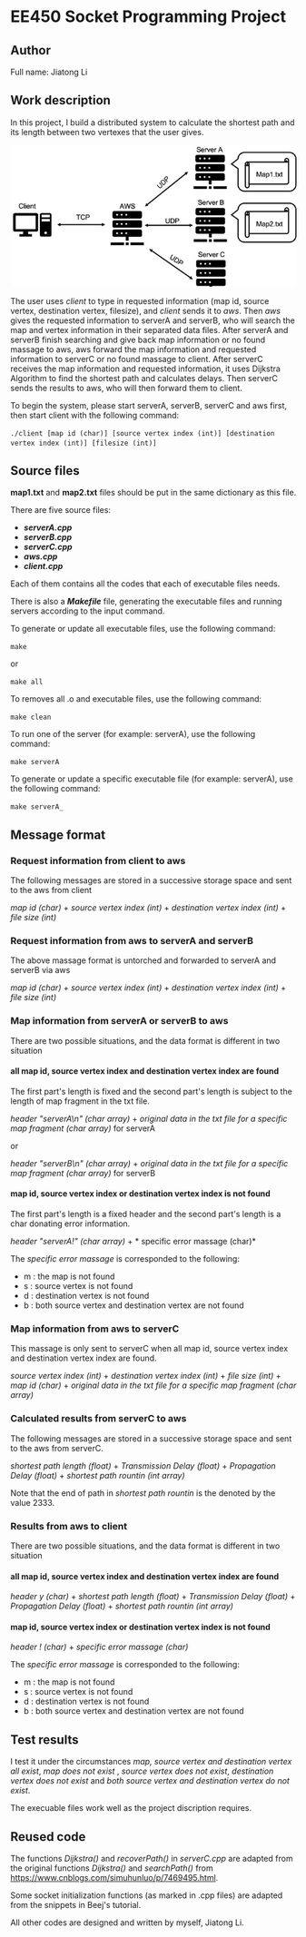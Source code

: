 # EE450 Socket Programming Project

## Author

Full name: Jiatong Li

## Work description

In this project, I build a distributed system to calculate the shortest path and its length between two vertexes that the user gives.

![image](https://github.com/LiGaCu/Distributed_System_to_Compute_the_Shortest_Path/blob/master/System%20Architecture.JPG)

The user uses *client* to type in requested information (map id, source vertex, destination vertex, filesize), and *client* sends it to *aws*. Then *aws* gives the requested information to serverA and serverB, who will search the map and vertex information in their separated data files. After serverA and serverB finish searching and give back map information or no found massage to aws, aws forward the map information and requested information to serverC or no found massage to client. After serverC receives the map information and requested information, it uses Dijkstra Algorithm to find the shortest path and calculates delays. Then serverC sends the results to aws, who will then forward them to client. 

To begin the system, please start serverA, serverB, serverC and aws first, then start client with the following command:

``./client [map id (char)] [source vertex index (int)] [destination vertex index (int)] [filesize (int)]``

## Source files

**map1.txt** and **map2.txt** files should be put in the same dictionary as this file.

There are five source files: 
* ***serverA.cpp***
* ***serverB.cpp***
* ***serverC.cpp***
* ***aws.cpp***
* ***client.cpp***

Each of them contains all the codes that each of executable files needs.

There is also a ***Makefile*** file, generating the executable files and running servers according to the input command.

To generate or update all executable files, use the following command:

``make``

or

``make all``

To removes all .o and executable files, use the following command:

``make clean``

To run one of the server (for example: serverA), use the following command:

``make serverA``

To generate or update a specific executable file (for example: serverA), use the following command:

``make serverA_``

## Message format

### Request information from client to aws

The following messages are stored in a successive storage space and sent to the aws from client

*map id (char)* + *source vertex index (int)* + *destination vertex index (int)* + *file size (int)*

### Request information from aws to serverA and serverB

The above massage format is untorched and forwarded to serverA and serverB via aws

*map id (char)* + *source vertex index (int)* + *destination vertex index (int)* + *file size (int)*

### Map information from serverA or serverB to aws

There are two possible situations, and the data format is different in two situation

#### all map id, source vertex index and destination vertex index are found

The first part's length is fixed and the second part's length is subject to the length of map fragment in the txt file.

*header "serverA\n" (char array)* + *original data in the txt file for a specific map fragment (char array)* for serverA

or

*header "serverB\n" (char array)* + *original data in the txt file for a specific map fragment (char array)* for serverB

#### map id, source vertex index or destination vertex index is not found

The first part's length is a fixed header and the second part's length is a char donating error information.

*header "serverA!" (char array)* + * specific error massage (char)*

The *specific error massage* is corresponded to the following:
* m : the map is not found
* s : source vertex is not found
* d : destination vertex is not found
* b : both source vertex and destination vertex are not found

### Map information from aws to serverC

This massage is only sent to serverC when all map id, source vertex index and destination vertex index are found.

*source vertex index (int)* + *destination vertex index (int)* + *file size (int)* + *map id (char)* + *original data in the txt file for a specific map fragment (char array)*

### Calculated results from serverC to aws

The following messages are stored in a successive storage space and sent to the aws from serverC.

*shortest path length (float)* + *Transmission Delay (float)* + *Propagation Delay (float)* + *shortest path rountin (int array)*

Note that the end of path in *shortest path rountin* is the denoted by the value 2333.

### Results from aws to client

There are two possible situations, and the data format is different in two situation

#### all map id, source vertex index and destination vertex index are found

*header y (char)* + *shortest path length (float)* + *Transmission Delay (float)* + *Propagation Delay (float)* + *shortest path rountin (int array)*

#### map id, source vertex index or destination vertex index is not found

*header ! (char)* + *specific error massage (char)*

The *specific error massage* is corresponded to the following:
* m : the map is not found
* s : source vertex is not found
* d : destination vertex is not found
* b : both source vertex and destination vertex are not found

## Test results

I test it under the circumstances *map, source vertex and destination vertex all exist*, *map does not exist* , *source vertex does not exist*, *destination vertex does not exist* and *both source vertex and destination vertex do not exist*.

The execuable files work well as the project discription requires.

## Reused code

The functions *Dijkstra()* and *recoverPath()* in *serverC.cpp* are adapted from the original functions *Dijkstra()* and *searchPath()* from https://www.cnblogs.com/simuhunluo/p/7469495.html.

Some socket initialization functions (as marked in .cpp files) are adapted from the snippets in Beej's tutorial.

All other codes are designed and written by myself, Jiatong Li.
